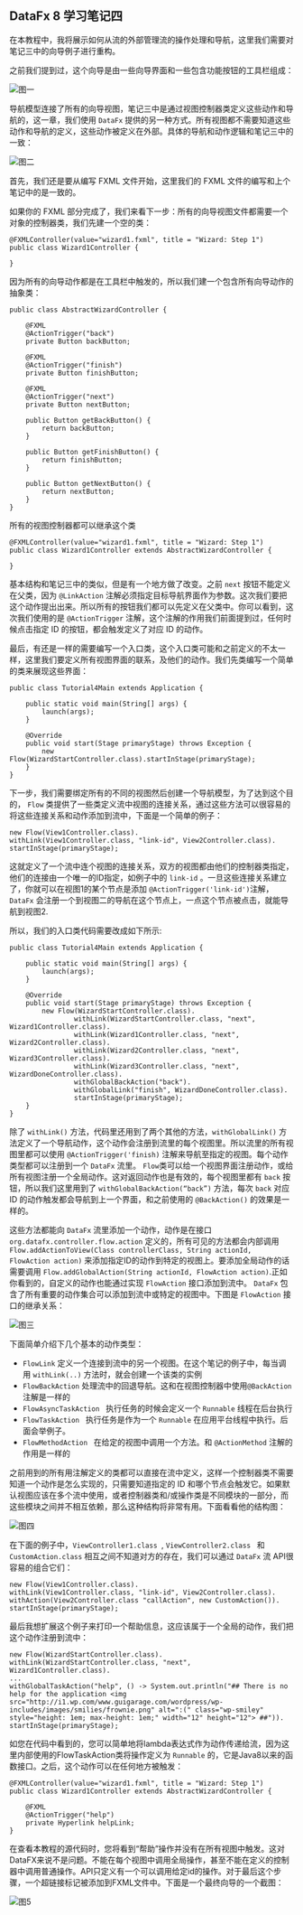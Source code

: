## DataFx 8 学习笔记四

在本教程中，我将展示如何从流的外部管理流的操作处理和导航，这里我们需要对笔记三中的向导例子进行重构。

之前我们提到过，这个向导是由一些向导界面和一些包含功能按钮的工具栏组成：

![图一](./pic/pic7.png '图一')

导航模型连接了所有的向导视图，笔记三中是通过视图控制器类定义这些动作和导航的，这一章，我们使用 `DataFx` 提供的另一种方式。所有视图都不需要知道这些动作和导航的定义，这些动作被定义在外部。具体的导航和动作逻辑和笔记三中的一致：

![图二](./pic/pic5.png '图二')

首先，我们还是要从编写 FXML 文件开始，这里我们的 FXML 文件的编写和上个笔记中的是一致的。

如果你的 FXML 部分完成了，我们来看下一步：所有的向导视图文件都需要一个对象的控制器类，我们先建一个空的类：

	@FXMLController(value="wizard1.fxml", title = "Wizard: Step 1")
	public class Wizard1Controller {
	 
	}

因为所有的向导动作都是在工具栏中触发的，所以我们建一个包含所有向导动作的抽象类：

	public class AbstractWizardController {
	 
	    @FXML
	    @ActionTrigger("back")
	    private Button backButton;
	 
	    @FXML
	    @ActionTrigger("finish")
	    private Button finishButton;
	 
	    @FXML
	    @ActionTrigger("next")
	    private Button nextButton;
	 
	    public Button getBackButton() {
	        return backButton;
	    }
	 
	    public Button getFinishButton() {
	        return finishButton;
	    }
	 
	    public Button getNextButton() {
	        return nextButton;
	    }
	}

所有的视图控制器都可以继承这个类

	@FXMLController(value="wizard1.fxml", title = "Wizard: Step 1")
	public class Wizard1Controller extends AbstractWizardController {
	 
	}

基本结构和笔记三中的类似，但是有一个地方做了改变。之前 `next` 按钮不能定义在父类，因为 `@LinkAction` 注解必须指定目标导航界面作为参数。这次我们要把这个动作提出出来。所以所有的按钮我们都可以先定义在父类中。你可以看到，这次我们使用的是 `@ActionTrigger` 注解，这个注解的作用我们前面提到过，任何时候点击指定 ID 的按钮，都会触发定义了对应 ID 的动作。

最后，有还是一样的需要编写一个入口类，这个入口类可能和之前定义的不太一样，这里我们要定义所有视图界面的联系，及他们的动作。我们先类编写一个简单的类来展现这些界面：

	public class Tutorial4Main extends Application {
	 
	    public static void main(String[] args) {
	        launch(args);
	    }
	 
	    @Override
	    public void start(Stage primaryStage) throws Exception {
	        new Flow(WizardStartController.class).startInStage(primaryStage);
	    }
	}

下一步，我们需要绑定所有的不同的视图然后创建一个导航模型，为了达到这个目的， `Flow` 类提供了一些类定义流中视图的连接关系，通过这些方法可以很容易的将这些连接关系和动作添加到流中，下面是一个简单的例子：

	new Flow(View1Controller.class).
	withLink(View1Controller.class, "link-id", View2Controller.class).
	startInStage(primaryStage);

这就定义了一个流中连个视图的连接关系，双方的视图都由他们的控制器类指定，他们的连接由一个唯一的ID指定，如例子中的 `link-id` 。一旦这些连接关系建立了，你就可以在视图1的某个节点是添加 `@ActionTrigger('link-id')`注解， `DataFx` 会注册一个到视图二的导航在这个节点上，一点这个节点被点击，就能导航到视图2.

所以，我们的入口类代码需要改成如下所示:

	public class Tutorial4Main extends Application {
	 
	    public static void main(String[] args) {
	        launch(args);
	    }
	 
	    @Override
	    public void start(Stage primaryStage) throws Exception {
	        new Flow(WizardStartController.class).
	                withLink(WizardStartController.class, "next", Wizard1Controller.class).
	                withLink(Wizard1Controller.class, "next", Wizard2Controller.class).
	                withLink(Wizard2Controller.class, "next", Wizard3Controller.class).
	                withLink(Wizard3Controller.class, "next", WizardDoneController.class).
	                withGlobalBackAction("back").
	                withGlobalLink("finish", WizardDoneController.class).
	                startInStage(primaryStage);
	    }
	}

除了 `withLink()` 方法，代码里还用到了两个其他的方法，`withGlobalLink()` 方法定义了一个导航动作，这个动作会注册到流里的每个视图里。所以流里的所有视图里都可以使用 `@ActionTrigger('finish)` 注解来导航至指定的视图。每个动作类型都可以注册到一个 `DataFx` 流里。 `Flow`类可以给一个视图界面注册动作，或给所有视图注册一个全局动作。这对返回动作也是有效的，每个视图里都有 `back` 按钮，所以我们这里用到了 `withGlobalBackAction(“back”)` 方法，每次 `back` 对应ID 的动作触发都会导航到上一个界面，和之前使用的 `@BackAction()` 的效果是一样的。

这些方法都能向 `DataFx` 流里添加一个动作，动作是在接口 `org.datafx.controller.flow.action` 定义的，所有可见的方法都会内部调用 ` Flow.addActionToView(Class controllerClass, String actionId, FlowAction action)`
来添加指定ID的动作到特定的视图上。要添加全局动作的话需要调用 `Flow.addGlobalAction(String actionId, FlowAction action)`.正如你看到的，自定义的动作也能通过实现 `FlowAction` 接口添加到流中。 `DataFx` 包含了所有重要的动作集合可以添加到流中或特定的视图中。下图是 `FlowAction` 接口的继承关系：

![图三](./pic/pic8.bmp '图三')

下面简单介绍下几个基本的动作类型：

- `FlowLink` 定义一个连接到流中的另一个视图。在这个笔记的例子中，每当调用 `withLink(..)` 方法时，就会创建一个该类的实例
- `FlowBackAction` 处理流中的回退导航。这和在视图控制器中使用`@BackAction`注解是一样的
- `FlowAsyncTaskAction ` 执行任务的时候会定义一个 `Runnable` 线程在后台执行
- `FlowTaskAction ` 执行任务是作为一个 `Runnable` 在应用平台线程中执行。后面会举例子。
- `FlowMethodAction ` 在给定的视图中调用一个方法。和 `@ActionMethod` 注解的作用是一样的

之前用到的所有用注解定义的类都可以直接在流中定义，这样一个控制器类不需要知道一个动作是怎么实现的，只需要知道指定的 ID 和哪个节点会触发它。如果默认视图应该在多个流中使用，或者控制器类和/或操作类是不同模块的一部分，而这些模块之间并不相互依赖，那么这种结构将非常有用。下面看看他的结构图：

![图四](./pic/pic9.png '图四')

在下面的例子中，`ViewController1.class `, `ViewController2.class ` 和` CustomAction.class` 相互之间不知道对方的存在，我们可以通过 `DataFx` 流 API很容易的组合它们：

	new Flow(View1Controller.class).
	withLink(View1Controller.class, "link-id", View2Controller.class).
	withAction(View2Controller.class "callAction", new CustomAction()).
	startInStage(primaryStage);

最后我想扩展这个例子来打印一个帮助信息，这应该属于一个全局的动作，我们把这个动作注册到流中：

	new Flow(WizardStartController.class).
	withLink(WizardStartController.class, "next", Wizard1Controller.class).
	...
	withGlobalTaskAction("help", () -> System.out.println("## There is no help for the application <img src="http://i1.wp.com/www.guigarage.com/wordpress/wp-includes/images/smilies/frownie.png" alt=":(" class="wp-smiley" style="height: 1em; max-height: 1em;" width="12" height="12"> ##")).
	startInStage(primaryStage);

如您在代码中看到的，您可以简单地将lambda表达式作为动作传递给流，因为这里内部使用的FlowTaskAction类将操作定义为 `Runnable` 的，它是Java8以来的函数接口。之后，这个动作可以在任何地方被触发：

	@FXMLController(value="wizard1.fxml", title = "Wizard: Step 1")
	public class Wizard1Controller extends AbstractWizardController {
	 
	    @FXML
	    @ActionTrigger("help")
	    private Hyperlink helpLink;
	}

在查看本教程的源代码时，您将看到“帮助”操作并没有在所有视图中触发。这对DataFX来说不是问题。不能在每个视图中调用全局操作，甚至不能在定义的控制器中调用普通操作。API只定义有一个可以调用给定id的操作。对于最后这个步骤，一个超链接标记被添加到FXML文件中。下面是一个最终向导的一个截图：

![图5](./pic/pic10.png '图5')